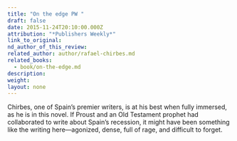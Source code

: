 ```yaml
---
title: "On the edge PW "
draft: false
date: 2015-11-24T20:10:00.000Z
attribution: "*Publishers Weekly*"
link_to_original:
nd_author_of_this_review:
related_author: author/rafael-chirbes.md
related_books:
  - book/on-the-edge.md
description:
weight:
layout: none
---
```

Chirbes, one of Spain’s premier writers, is at his best when fully immersed, as he is in this novel. If Proust and an Old Testament prophet had collaborated to write about Spain’s recession, it might have been something like the writing here—agonized, dense, full of rage, and difficult to forget.

